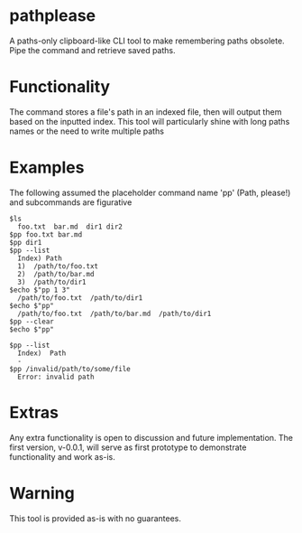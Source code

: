 # pathplease
A paths-only clipboard-like CLI tool to make remembering paths obsolete. Pipe the command and retrieve saved paths.

# Functionality
The command stores a file's path in an indexed file, then will output them based on the inputted index.
This tool will particularly shine with long paths names or the need to write multiple paths

# Examples
The following assumed the placeholder command name 'pp' (Path, please!) and subcommands are figurative
```
$ls
  foo.txt  bar.md  dir1 dir2
$pp foo.txt bar.md
$pp dir1
$pp --list
  Index) Path
  1)  /path/to/foo.txt
  2)  /path/to/bar.md
  3)  /path/to/dir1
$echo $"pp 1 3"
  /path/to/foo.txt  /path/to/dir1
$echo $"pp"
  /path/to/foo.txt  /path/to/bar.md  /path/to/dir1
$pp --clear
$echo $"pp"

$pp --list
  Index)  Path
  -
$pp /invalid/path/to/some/file
  Error: invalid path
```
# Extras
Any extra functionality is open to discussion and future implementation.
The first version, v-0.0.1, will serve as first prototype to demonstrate functionality and work as-is.

# Warning
This tool is provided as-is with no guarantees.
